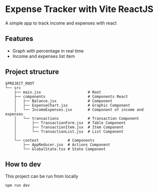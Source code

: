 # Expense Tracker with Vite ReactJS
A simple app to track income and expenses with react

## Features

- Graph with percentage in real time
- Income and expenses list item

## Project structure

```
$PROJECT_ROOT
└── src
    ├── main.jsx                     # Root
    ├── components                   # Components React
    │   ├── Balance.jsx              # Component 
    │   ├── ExpenseChart.jsx         # Graphic Component
    │   └── IncomeExpenses.jsx       # Component of income and expenses
    │   └── transactions             # Transaction Component
    │       ├── TransactionForm.jsx  # Table Component  
    │       ├── TransactionItem.jsx  # Item Component
    │       └── TransactionList.jsx  # List Component
    │   
    └── context             # Components
        ├── AppReducer.jsx  # Actions Component
        └── GlobalState.tsx # State Component

```
## How to dev
This project can be run from locally

```sh
npm run dev